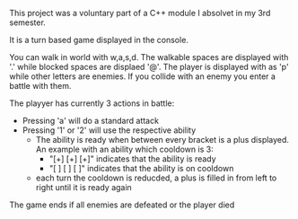 This project was a voluntary part of a C++ module I absolvet in my 3rd semester.

It is a turn based game displayed in the console.

You can walk in world with w,a,s,d. The walkable spaces are displayed with '.' while blocked spaces are displaed '@'.
The player is displayed with as 'p' while other letters are enemies. If you collide with an enemy you enter a battle with them.

The playyer has currently 3 actions in battle:
- Pressing 'a' will do a standard attack
- Pressing '1' or '2' will use the respective ability
  - The ability is ready when between every bracket is a plus displayed. An example with an ability which cooldown is 3:
    - "[+] [+] [+]" indicates that the ability is ready
    - "[ ] [ ] [ ]" indicates that the ability is on cooldown
  - each turn the cooldown is reducded, a plus is filled in from left to right until it is ready again

The game ends if all enemies are defeated or the player died
